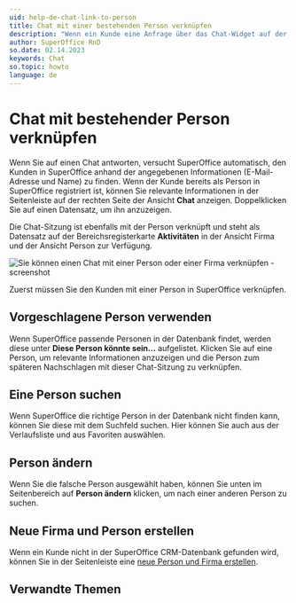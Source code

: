 ```yaml
---
uid: help-de-chat-link-to-person
title: Chat mit einer bestehenden Person verknüpfen
description: "Wenn ein Kunde eine Anfrage über das Chat-Widget auf der Website sendet, ist es nicht nur wichtig, darauf zu antworten, sondern sie auch auf seiner Personenkarte zu erfassen."
author: SuperOffice RnD
so.date: 02.14.2023
keywords: Chat
so.topic: howto
language: de
---
```


# Chat mit bestehender Person verknüpfen

Wenn Sie auf einen Chat antworten, versucht SuperOffice automatisch, den Kunden in SuperOffice anhand der angegebenen Informationen (E-Mail-Adresse und Name) zu finden. Wenn der Kunde bereits als Person in SuperOffice registriert ist, können Sie relevante Informationen in der Seitenleiste auf der rechten Seite der Ansicht **Chat** anzeigen. Doppelklicken Sie auf einen Datensatz, um ihn anzuzeigen.

Die Chat-Sitzung ist ebenfalls mit der Person verknüpft und steht als Datensatz auf der Bereichsregisterkarte **Aktivitäten** in der Ansicht Firma und der Ansicht Person zur Verfügung.

![Sie können einen Chat mit einer Person oder einer Firma verknüpfen -screenshot][img1]

Zuerst müssen Sie den Kunden mit einer Person in SuperOffice verknüpfen.

## Vorgeschlagene Person verwenden

Wenn SuperOffice passende Personen in der Datenbank findet, werden diese unter **Diese Person könnte sein...** aufgelistet. Klicken Sie auf eine Person, um relevante Informationen anzuzeigen und die Person zum späteren Nachschlagen mit dieser Chat-Sitzung zu verknüpfen.

## Eine Person suchen

Wenn SuperOffice die richtige Person in der Datenbank nicht finden kann, können Sie diese mit dem Suchfeld suchen. Hier können Sie auch aus der Verlaufsliste und aus Favoriten auswählen.

## Person ändern

Wenn Sie die falsche Person ausgewählt haben, können Sie unten im Seitenbereich auf **Person ändern** klicken, um nach einer anderen Person zu suchen.

## Neue Firma und Person erstellen

Wenn ein Kunde nicht in der SuperOffice CRM-Datenbank gefunden wird, können Sie in der Seitenleiste eine [neue Person und Firma erstellen][1].

## Verwandte Themen

<!-- Referenced links -->
[1]: create-contact.md

<!-- Referenced images -->
[img1]: media/chat-link-to-contact.png
